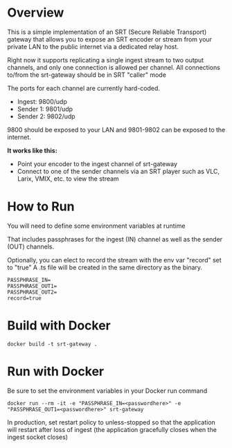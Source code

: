 # Overview
This is a simple implementation of an SRT (Secure Reliable Transport) gateway that allows you to expose an SRT encoder or stream from your private LAN to the public internet via a dedicated relay host.

Right now it supports replicating a single ingest stream to two output channels, and only one connection is allowed per channel.  All connections to/from the srt-gateway should be in SRT "caller" mode

The ports for each channel are currently hard-coded.
- Ingest: 9800/udp
- Sender 1: 9801/udp
- Sender 2: 9802/udp

9800 should be exposed to your LAN and 9801-9802 can be exposed to the internet.

**It works like this:**

- Point your encoder to the ingest channel of srt-gateway
- Connect to one of the sender channels via an SRT player such as VLC, Larix, VMIX, etc. to view the stream

# How to Run

 You will need to define some environment variables at runtime
 
 That includes passphrases for the ingest (IN) channel as well as the sender (OUT) channels.

 Optionally, you can elect to record the stream with the env var "record" set to "true"
 A .ts file will be created in the same directory as the binary.

```
PASSPHRASE_IN=
PASSPHRASE_OUT1=
PASSPHRASE_OUT2=
record=true
```

# Build with Docker

```
docker build -t srt-gateway .
```

# Run with Docker

Be sure to set the environment variables in your Docker run command
 

 ```
 docker run --rm -it -e "PASSPHRASE_IN=<passwordhere>" -e "PASSPHRASE_OUT1=<passwordhere>" srt-gateway
```


In production, set restart policy to unless-stopped so that the application will restart after loss of ingest (the application gracefully closes when the ingest socket closes)
